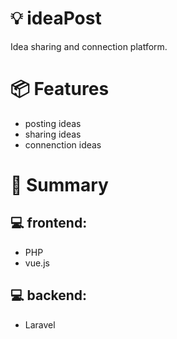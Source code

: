 # :bulb: ideaPost
Idea sharing and connection platform.

# :package: Features
+ posting ideas
+ sharing ideas
+ connenction ideas

# :speech_balloon: Summary
## :computer: frontend:
+ PHP
+ vue.js
## :computer: backend:
+ Laravel
